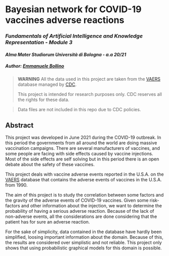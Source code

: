 # Bayesian network for COVID-19 vaccines adverse reactions
### *Fundamentals of Artificial Intelligence and Knowledge Representation - Module 3*
#### *Alma Mater Studiorum Università di Bologna - a.a 20/21*

##### **Author:** [Emmanuele Bollino](https://www.linkedin.com/in/emmanuele-bollino/)

> **WARNING** All the data used in this project are taken from the [VAERS](https://wonder.cdc.gov/vaers.html) database managed by [CDC](https://www.cdc.gov/).
>
> This project is intended for research purposes only. CDC reserves all the rights for these data.

> Data files are not included in this repo due to CDC policies.

## Abstract
This project was developed in June 2021 during the COVID-19 outbreak. In this period the governments from all around the world
are doing massive vaccination campaigns. There are several manufacturers of vaccines, and some people are facing with
side effects caused by vaccine injections. Most of the side effects are self solving but in this period there is an
open debate about the safety of these vaccines.

This project deals with vaccine adverse events reported in the U.S.A. on the [VAERS](https://wonder.cdc.gov/vaers.html)
database that contains the adverse events of vaccines in the U.S.A. from 1990.

The aim of this project is to study the correlation between some factors and the gravity of the adverse events of COVID-19
vaccines. Given some risk-factors and other information about the injection, we want to determine the probability of
having a serious adverse reaction. Because of the lack of non-adverse events, all the considerations are done considering
that the patient has for sure an adverse reaction.

For the sake of simplicity, data contained in the database have hardly been simplified, loosing important information
about the domain. Because of this, the results are considered over simplistic and not reliable. This project only shows
that using probabilistic graphical models for this domain is possible.
